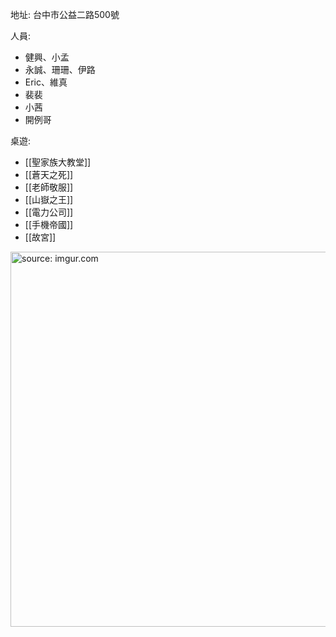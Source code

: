 

地址: 台中市公益二路500號

人員:
- 健興、小孟
- 永誠、珊珊、伊路
- Eric、維真
- 裴裴
- 小茜
- 開例哥

桌遊:
- [[聖家族大教堂]]
- [[蒼天之死]]
- [[老師敬服]]
- [[山嶽之王]]
- [[電力公司]]
- [[手機帝國]]
- [[故宮]]


<a href="https://imgur.com/a5K6N3T"><img src="https://i.imgur.com/a5K6N3T.jpg" title="source: imgur.com" width="600px" /></a>
